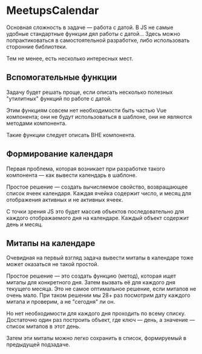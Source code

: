 # MeetupsCalendar

Основная сложность в задаче — работа с датой. В JS не самые удобные стандартные функции дял работы с датой... Здесь можно попрактиковаться в самостоятельной разработке, либо использовать сторонние библиотеки.

Тем не менее, есть несколько интересных мест.

## Вспомогательные функции

Задачу будет решать проще, если описать несколько полезных "утилитных" функций по работе с датой.

Этим функциям совсем нет необходимости быть частью Vue компонента; они не будут использоваться в шаблоне, они не являются методами компонента.

Такие функции следует описать ВНЕ компонента.

## Формирование календаря

Первая проблема, которая возникает при разработке такого компонента — как вывести календарь в шаблоне.

Простое решение — создать вычисляемое свойство, возвращающее список ячеек календаря. Каждая ячейка содержит число, и месяц для отображения активных и не активных ячеек.

С точки зрения JS это будет массив объектов последовательно для каждого отображаемого дня на календаре. Каждый объект содержит день и месяц.

## Митапы на календаре

Очевидная на первый взгляд задача вывести митапы в календаре тоже может оказаться не такой простой.

Простое решение — это создать функцию (метод), которая ищет митапы для конкретного дня. Затем вызвать её для каждого дня текущего месяца. Это не самое оптимальное решение, если митапов не очень мало. При таком решении мы 28+ раз посмотрим дату каждого митапа и проверим, а не "сегодня" ли он.

Но нет необходимости для каждого дня проходить по всему списку. Достаточно один раз построить объект, где ключ — день, а значение — список митапов в этот день. 

Затем эти митапы можно легко сохранить в список, формируемый в предыдущей подзадаче.
